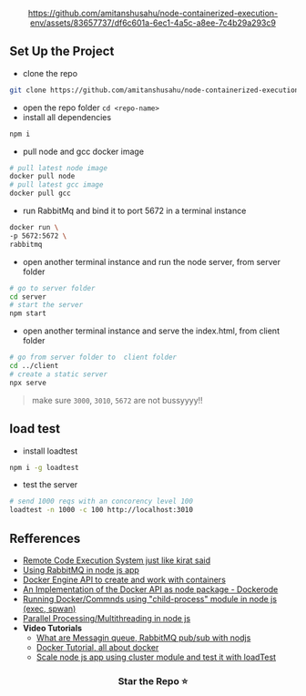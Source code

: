 <div align="center"> 
    
https://github.com/amitanshusahu/node-containerized-execution-env/assets/83657737/df6c601a-6ec1-4a5c-a8ee-7c4b29a293c9

</div>

## Set Up the Project
- clone the repo
```bash
git clone https://github.com/amitanshusahu/node-containerized-execution-env.git
```
- open the repo folder `cd <repo-name>`
- install all dependencies
```bash
npm i
```
- pull node and gcc docker image
```bash
# pull latest node image
docker pull node
# pull latest gcc image
docker pull gcc
```
- run RabbitMq and bind it to port 5672 in a terminal instance
```bash
docker run \
-p 5672:5672 \
rabbitmq
```
- open another terminal instance and run the node server, from server folder
```bash
# go to server folder
cd server
# start the server
npm start
```
- open another terminal instance and serve the index.html, from client folder
```bash
# go from server folder to  client folder
cd ../client
# create a static server 
npx serve
```

> make sure `3000`, `3010`, `5672` are not bussyyyy!!

## load test
- install loadtest
```bash
npm i -g loadtest
```

- test the server
```bash
# send 1000 reqs with an concorency level 100
loadtest -n 1000 -c 100 http://localhost:3010
```

## Refferences
- [Remote Code Execution System just like kirat said](https://blog.devgenius.io/case-study-remote-code-execution-engine-system-63aa43344f24)
- [Using RabbitMQ in node js app](https://www.rabbitmq.com/tutorials/tutorial-one-javascript.html)
- [Docker Engine API to create and work with containers](https://docs.docker.com/engine/api/v1.42/#tag/Container/operation/ContainerCreate)
- [An Implementation of the Docker API as node package - Dockerode](https://github.com/apocas/dockerode)
- [Running Docker/Commnds using "child-process" module in node js (exec, spwan)](https://stackoverflow.com/questions/35644155/how-can-i-dynamically-create-a-docker-container-from-a-node-application)
- [Parallel Processing/Multithreading in node js](https://deepsource.com/blog/nodejs-worker-threads/)
- __Video Tutorials__
    - [What are Messagin queue, RabbitMQ pub/sub with nodjs](https://youtu.be/e03c3CIGtYU)
    - [Docker Tutorial, all about docker](https://youtu.be/3c-iBn73dDE)
    - [Scale node js app using cluster module and test it with loadTest](https://youtu.be/9RLeLngtQ3A)


<h3 align="center"> Star the Repo ⭐ </h3>
